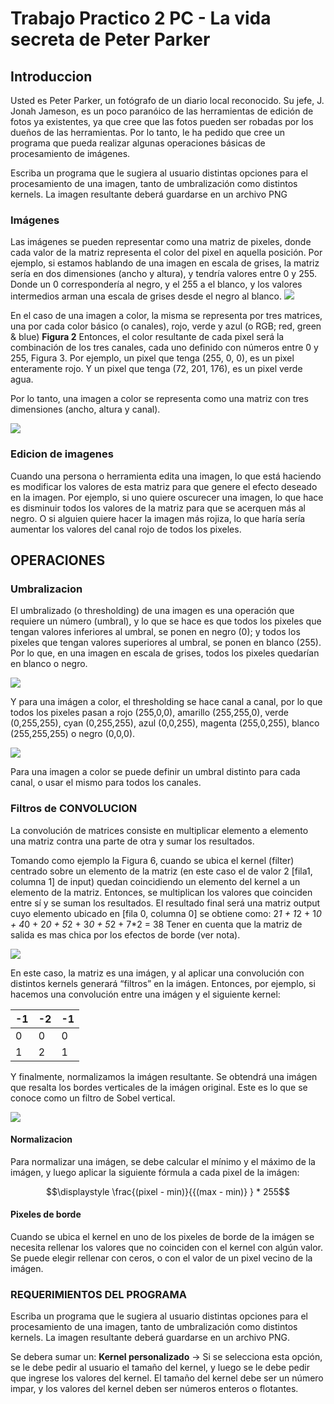 # Trabajo Practico 2 PC - La vida secreta de Peter Parker
## Introduccion
Usted es Peter Parker, un fotógrafo de un diario local reconocido. Su jefe, J. Jonah Jameson, es un poco paranóico de las herramientas 
de edición de fotos ya existentes, ya que cree que las fotos pueden ser robadas por los dueños de las herramientas. Por lo tanto,
le ha pedido que cree un programa que pueda realizar algunas operaciones básicas de procesamiento de imágenes.


Escriba un programa que le sugiera al usuario distintas opciones para el procesamiento de una imagen, 
tanto de umbralización como distintos kernels. La imagen resultante deberá guardarse en un archivo PNG

### Imágenes
Las imágenes se pueden representar como una matriz de pixeles, donde cada valor de la matriz representa el color del pixel en aquella posición. Por ejemplo, si estamos hablando de una imagen en escala de grises, la matriz sería en dos dimensiones (ancho y altura), y tendría valores entre 0 y 255. Donde un 0 correspondería al negro, y el 255 a el blanco, y los valores intermedios arman una escala de grises desde el negro al blanco.
![](https://udesa-pc.github.io/tps/tp2/img/grayscale.png)

En el caso de una imagen a color, la misma se representa por tres matrices, una por cada color básico (o canales), rojo, verde y azul 
(o RGB; red, green & blue) **Figura 2** 
Entonces, el color resultante de cada pixel será la combinación de los tres canales, cada uno definido con números entre 0 y 255, Figura 3. Por ejemplo, un pixel que tenga (255, 0, 0), es un pixel enteramente rojo. Y un pixel que tenga (72, 201, 176), es un pixel verde agua.

Por lo tanto, una imagen a color se representa como una matriz con tres dimensiones (ancho, altura y canal).

![](https://udesa-pc.github.io/tps/tp2/img/color_img_matrix.png)

### Edicion de imagenes
Cuando una persona o herramienta edita una imagen, lo que está haciendo es modificar los valores de esta matriz para que genere el efecto deseado
en la imagen. Por ejemplo, si uno quiere oscurecer una imagen, lo que hace es disminuir todos los valores de la matriz para que se acerquen más al
negro. O si alguien quiere hacer la imagen más rojiza, lo que haría sería aumentar los valores del canal rojo de todos los pixeles.

## OPERACIONES
### Umbralizacion 
El umbralizado (o thresholding) de una imagen es una operación que requiere un número (umbral), y lo que se hace es que todos 
los pixeles que tengan valores inferiores al umbral, se ponen en negro (0); y todos los pixeles que tengan valores 
superiores al umbral, se ponen en blanco (255). Por lo que, en una imagen en escala de grises, todos los pixeles quedarían en blanco o negro.

![](https://udesa-pc.github.io/tps/tp2/img/threshold.png)

Y para una imágen a color, el thresholding se hace canal a canal, por lo que todos los pixeles pasan a rojo (255,0,0), 
amarillo (255,255,0), verde (0,255,255), cyan (0,255,255), azul (0,0,255), magenta (255,0,255), blanco (255,255,255) o negro (0,0,0).

![](https://udesa-pc.github.io/tps/tp2/img/threshold_color.png)

Para una imagen a color se puede definir un umbral distinto para cada canal, o usar el mismo para todos los canales.
### Filtros de CONVOLUCION 
La convolución de matrices consiste en multiplicar elemento a elemento una matriz contra una parte de otra y sumar los resultados.

Tomando como ejemplo la Figura 6, cuando se ubica el kernel (filter) centrado sobre un elemento de la matriz (en este caso el de valor 2 [fila1, columna 1] de input)
quedan coincidiendo un elemento del kernel a un elemento de la matriz. Entonces, se multiplican los valores que coinciden entre sí y se suman los resultados.
El resultado final será una matriz output cuyo elemento ubicado en [fila 0, columna 0] se obtiene como: 
2*1 + 1*2 + 1*0 + 4*0 + 2*0 + 5*2 + 3*0 + 5*2 + 7*2 = 38
Tener en cuenta que la matriz de salida es mas chica por los efectos de borde (ver nota).

![](https://udesa-pc.github.io/tps/tp2/img/convolution.png)

En este caso, la matriz es una imágen, y al aplicar una convolución con distintos kernels generará “filtros” en
la imágen. Entonces, por ejemplo, si hacemos una convolución entre una imágen y el siguiente kernel:

|  -1   |  -2   |  -1   |
|----- |----- |----- |
|  0   |  0   |  0   |
|  1   |  2   |  1   |

Y finalmente, normalizamos la imágen resultante. Se obtendrá una imágen que resalta los bordes verticales de la 
imágen original. Este es lo que se conoce como un filtro de Sobel vertical.

![](https://udesa-pc.github.io/tps/tp2/img/sobel_vertical.png)


#### Normalizacion
Para normalizar una imágen, se debe calcular el mínimo y el máximo de la imágen, y luego aplicar la 
siguiente fórmula a cada pixel de la imágen: 

```math
\displaystyle 
    \frac{(pixel - min)}{{(max - min)}
        } * 255
```
#### Pixeles de borde
Cuando se ubica el kernel en uno de los pixeles de borde de la imágen se necesita rellenar los valores que no
coinciden con el kernel con algún valor. Se puede elegir rellenar con ceros, o con el valor de un pixel vecino
de la imágen.

### REQUERIMIENTOS DEL PROGRAMA
Escriba un programa que le sugiera al usuario distintas opciones para el procesamiento de una imagen, tanto de
umbralización como distintos kernels. La imagen resultante deberá guardarse en un archivo PNG.

Se debera sumar un:
**Kernel personalizado**
-> Si se selecciona esta opción, se le debe pedir al usuario el tamaño del kernel, y luego se le debe pedir que ingrese los valores del kernel. El tamaño del kernel debe ser un número impar, y los valores del kernel deben ser números enteros o flotantes.
